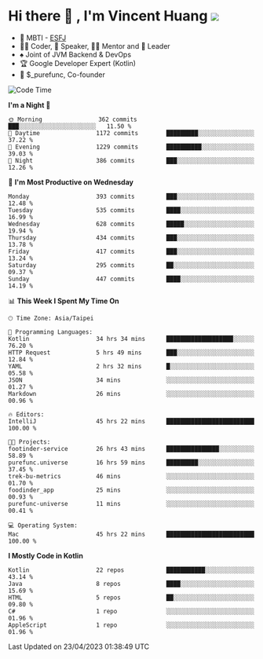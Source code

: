 # Hi there 👋 , I'm Vincent Huang ![](https://komarev.com/ghpvc/?username=Jian-Min-Huang)
- 👀 MBTI - [ESFJ](https://www.16personalities.com/esfj-personality)
- 👨‍💻 Coder, 🎤 Speaker, 👨‍🏫 Mentor and 🚀 Leader
- ♠️ Joint of JVM Backend & DevOps
- 🏆 Google Developer Expert (Kotlin)
- 💼 $_purefunc, Co-founder

<!--START_SECTION:waka-->
![Code Time](http://img.shields.io/badge/Code%20Time-1%2C931%20hrs%2016%20mins-blue)

**I'm a Night 🦉** 

```text
🌞 Morning                362 commits         ███░░░░░░░░░░░░░░░░░░░░░░   11.50 % 
🌆 Daytime                1172 commits        █████████░░░░░░░░░░░░░░░░   37.22 % 
🌃 Evening                1229 commits        ██████████░░░░░░░░░░░░░░░   39.03 % 
🌙 Night                  386 commits         ███░░░░░░░░░░░░░░░░░░░░░░   12.26 % 
```
📅 **I'm Most Productive on Wednesday** 

```text
Monday                   393 commits         ███░░░░░░░░░░░░░░░░░░░░░░   12.48 % 
Tuesday                  535 commits         ████░░░░░░░░░░░░░░░░░░░░░   16.99 % 
Wednesday                628 commits         █████░░░░░░░░░░░░░░░░░░░░   19.94 % 
Thursday                 434 commits         ███░░░░░░░░░░░░░░░░░░░░░░   13.78 % 
Friday                   417 commits         ███░░░░░░░░░░░░░░░░░░░░░░   13.24 % 
Saturday                 295 commits         ██░░░░░░░░░░░░░░░░░░░░░░░   09.37 % 
Sunday                   447 commits         ████░░░░░░░░░░░░░░░░░░░░░   14.19 % 
```


📊 **This Week I Spent My Time On** 

```text
🕑︎ Time Zone: Asia/Taipei

💬 Programming Languages: 
Kotlin                   34 hrs 34 mins      ███████████████████░░░░░░   76.20 % 
HTTP Request             5 hrs 49 mins       ███░░░░░░░░░░░░░░░░░░░░░░   12.84 % 
YAML                     2 hrs 32 mins       █░░░░░░░░░░░░░░░░░░░░░░░░   05.58 % 
JSON                     34 mins             ░░░░░░░░░░░░░░░░░░░░░░░░░   01.27 % 
Markdown                 26 mins             ░░░░░░░░░░░░░░░░░░░░░░░░░   00.96 % 

🔥 Editors: 
IntelliJ                 45 hrs 22 mins      █████████████████████████   100.00 % 

🐱‍💻 Projects: 
footinder-service        26 hrs 43 mins      ███████████████░░░░░░░░░░   58.89 % 
purefunc.universe        16 hrs 59 mins      █████████░░░░░░░░░░░░░░░░   37.45 % 
trek-bu-metrics          46 mins             ░░░░░░░░░░░░░░░░░░░░░░░░░   01.70 % 
foodinder_app            25 mins             ░░░░░░░░░░░░░░░░░░░░░░░░░   00.93 % 
purefunc-universe        11 mins             ░░░░░░░░░░░░░░░░░░░░░░░░░   00.41 % 

💻 Operating System: 
Mac                      45 hrs 22 mins      █████████████████████████   100.00 % 
```

**I Mostly Code in Kotlin** 

```text
Kotlin                   22 repos            ███████████░░░░░░░░░░░░░░   43.14 % 
Java                     8 repos             ████░░░░░░░░░░░░░░░░░░░░░   15.69 % 
HTML                     5 repos             ██░░░░░░░░░░░░░░░░░░░░░░░   09.80 % 
C#                       1 repo              ░░░░░░░░░░░░░░░░░░░░░░░░░   01.96 % 
AppleScript              1 repo              ░░░░░░░░░░░░░░░░░░░░░░░░░   01.96 % 
```




 Last Updated on 23/04/2023 01:38:49 UTC
<!--END_SECTION:waka-->
